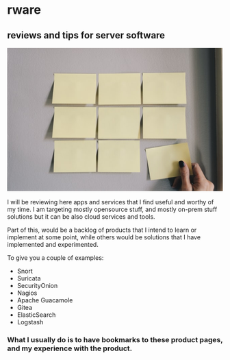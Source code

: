 # rware
## reviews and tips for server software
![Cover Photo](./cover_photo.jpg)

I will be reviewing here apps and services that I find useful and worthy of my time. 
I am targeting mostly opensource stuff, and mostly on-prem stuff solutions 
but it can be also cloud services and tools.
 
Part of this, would be a backlog of products that I intend to learn or implement at some point, 
while others would be solutions that I have implemented and experimented.
 
 To give you a couple of examples:
 
 
- Snort
- Suricata
- SecurityOnion
- Nagios
- Apache Guacamole
- Gitea
- ElasticSearch
- Logstash

### What I usually do is to have bookmarks to these product pages, and my experience with the product.

